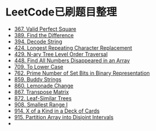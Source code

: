 # LeetCode已刷题目整理

* [367. Valid Perfect Square](https://github.com/atan135/book-notes/blob/master/LeetCode/367.md)
* [389. Find the Difference](https://github.com/atan135/book-notes/blob/master/LeetCode/389.md)
* [394. Decode String](https://github.com/atan135/book-notes/blob/master/LeetCode/394.md)
* [424. Longest Repeating Character Replacement ](https://github.com/atan135/book-notes/blob/master/LeetCode/424.md)
* [429. N-ary Tree Level Order Traversal](https://github.com/atan135/book-notes/blob/master/LeetCode/429.md)
* [448. Find All Numbers Disappeared in an Array]()
* [709. To Lower Case](https://github.com/atan135/book-notes/blob/master/LeetCode/709.md)
* [762. Prime Number of Set Bits in Binary Representation](https://github.com/atan135/book-notes/blob/master/LeetCode/762.md)
* [859. Buddy Strings](https://github.com/atan135/book-notes/blob/master/LeetCode/859.md)
* [860. Lemonade Change](https://github.com/atan135/book-notes/blob/master/LeetCode/860.md)
* [867. Transpose Matrix](https://github.com/atan135/book-notes/blob/master/LeetCode/867.md)
* [872. Leaf-Similar Trees](https://github.com/atan135/book-notes/blob/master/LeetCode/872.md)
* [908. Smallest Range I](https://github.com/atan135/book-notes/blob/master/LeetCode/908.md)
* [914. X of a Kind in a Deck of Cards](https://github.com/atan135/book-notes/blob/master/LeetCode/914.md)
* [915. Partition Array into Disjoint Intervals](https://github.com/atan135/book-notes/blob/master/LeetCode/915.md)
* 

